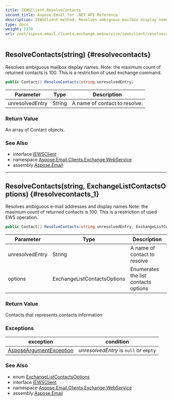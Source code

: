 ```yaml
---
title: IEWSClient.ResolveContacts
second_title: Aspose.Email for .NET API Reference
description: IEWSClient method. Resolves ambiguous mailbox display names. Note the maximum count of returned contacts is 100. This is a restriction of used exchange command
type: docs
weight: 1370
url: /net/aspose.email.clients.exchange.webservice/iewsclient/resolvecontacts/
---
```

## ResolveContacts(string) {#resolvecontacts}

Resolves ambiguous mailbox display names. Note: the maximum count of returned contacts is 100. This is a restriction of used exchange command.

```csharp
public Contact[] ResolveContacts(string unresolvedEntry)
```

| Parameter | Type | Description |
| --- | --- | --- |
| unresolvedEntry | String | A name of contact to resolve. |

### Return Value

An array of Contact objects.

### See Also

* interface [IEWSClient](../)
* namespace [Aspose.Email.Clients.Exchange.WebService](../../iewsclient/)
* assembly [Aspose.Email](../../../)

---

## ResolveContacts(string, ExchangeListContactsOptions) {#resolvecontacts_1}

Resolves ambiguous e-mail addresses and display names Note: the maximum count of returned contacts is 100. This is a restriction of used EWS operation.

```csharp
public Contact[] ResolveContacts(string unresolvedEntry, ExchangeListContactsOptions options)
```

| Parameter | Type | Description |
| --- | --- | --- |
| unresolvedEntry | String | A name of contact to resolve |
| options | ExchangeListContactsOptions | Enumerates the list contacts options |

### Return Value

Contacts that represents contacts information

### Exceptions

| exception | condition |
| --- | --- |
| [AsposeArgumentException](../../../aspose.email/asposeargumentexception/) | *unresolvedEntry* is `null` or `empty` |

### See Also

* enum [ExchangeListContactsOptions](../../exchangelistcontactsoptions/)
* interface [IEWSClient](../)
* namespace [Aspose.Email.Clients.Exchange.WebService](../../iewsclient/)
* assembly [Aspose.Email](../../../)


